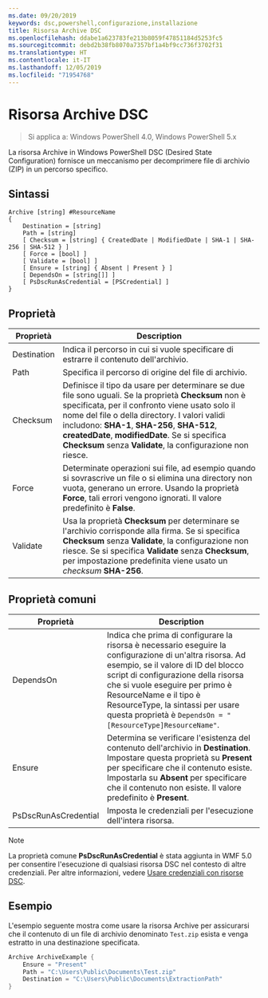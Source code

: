 ```yaml
---
ms.date: 09/20/2019
keywords: dsc,powershell,configurazione,installazione
title: Risorsa Archive DSC
ms.openlocfilehash: ddabe1a623783fe213b8059f47851184d5253fc5
ms.sourcegitcommit: debd2b38fb8070a7357bf1a4bf9cc736f3702f31
ms.translationtype: HT
ms.contentlocale: it-IT
ms.lasthandoff: 12/05/2019
ms.locfileid: "71954768"
---
```

# <a name="dsc-archive-resource"></a>Risorsa Archive DSC

> Si applica a: Windows PowerShell 4.0, Windows PowerShell 5.x

La risorsa Archive in Windows PowerShell DSC (Desired State Configuration) fornisce un meccanismo per decomprimere file di archivio (ZIP) in un percorso specifico.

## <a name="syntax"></a>Sintassi

```Syntax
Archive [string] #ResourceName
{
    Destination = [string]
    Path = [string]
    [ Checksum = [string] { CreatedDate | ModifiedDate | SHA-1 | SHA-256 | SHA-512 } ]
    [ Force = [bool] ]
    [ Validate = [bool] ]
    [ Ensure = [string] { Absent | Present } ]
    [ DependsOn = [string[]] ]
    [ PsDscRunAsCredential = [PSCredential] ]
}
```

## <a name="properties"></a>Proprietà

|Proprietà |Description |
|---|---|
|Destination |Indica il percorso in cui si vuole specificare di estrarre il contenuto dell'archivio. |
|Path |Specifica il percorso di origine del file di archivio. |
|Checksum |Definisce il tipo da usare per determinare se due file sono uguali. Se la proprietà **Checksum** non è specificata, per il confronto viene usato solo il nome del file o della directory. I valori validi includono: **SHA-1**, **SHA-256**, **SHA-512**, **createdDate**, **modifiedDate**. Se si specifica **Checksum** senza **Validate**, la configurazione non riesce. |
|Force |Determinate operazioni sui file, ad esempio quando si sovrascrive un file o si elimina una directory non vuota, generano un errore. Usando la proprietà **Force**, tali errori vengono ignorati. Il valore predefinito è **False**. |
|Validate| Usa la proprietà **Checksum** per determinare se l'archivio corrisponde alla firma. Se si specifica **Checksum** senza **Validate**, la configurazione non riesce. Se si specifica **Validate** senza **Checksum**, per impostazione predefinita viene usato un _checksum_ **SHA-256**. |

## <a name="common-properties"></a>Proprietà comuni

|Proprietà |Description |
|---|---|
|DependsOn |Indica che prima di configurare la risorsa è necessario eseguire la configurazione di un'altra risorsa. Ad esempio, se il valore di ID del blocco script di configurazione della risorsa che si vuole eseguire per primo è ResourceName e il tipo è ResourceType, la sintassi per usare questa proprietà è `DependsOn = "[ResourceType]ResourceName"`. |
|Ensure |Determina se verificare l'esistenza del contenuto dell'archivio in **Destination**. Impostare questa proprietà su **Present** per specificare che il contenuto esiste. Impostarla su **Absent** per specificare che il contenuto non esiste. Il valore predefinito è **Present**. |
|PsDscRunAsCredential |Imposta le credenziali per l'esecuzione dell'intera risorsa. |

> [!NOTE]
> La proprietà comune **PsDscRunAsCredential** è stata aggiunta in WMF 5.0 per consentire l'esecuzione di qualsiasi risorsa DSC nel contesto di altre credenziali. Per altre informazioni, vedere [Usare credenziali con risorse DSC](../../../configurations/runasuser.md).

## <a name="example"></a>Esempio

L'esempio seguente mostra come usare la risorsa Archive per assicurarsi che il contenuto di un file di archivio denominato `Test.zip` esista e venga estratto in una destinazione specificata.

```powershell
Archive ArchiveExample {
    Ensure = "Present"
    Path = "C:\Users\Public\Documents\Test.zip"
    Destination = "C:\Users\Public\Documents\ExtractionPath"
}
```